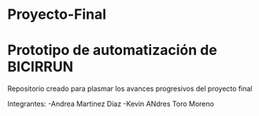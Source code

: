 # Proyecto-Final
# Prototipo de automatización de BICIRRUN
Repositorio creado para plasmar los avances progresivos del proyecto final 

Integrantes: 
-Andrea Martinez Diaz 
-Kevin ANdres Toro Moreno
